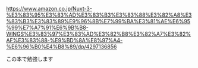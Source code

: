 https://www.amazon.co.jp/Nuxt-3-%E3%83%95%E3%83%AD%E3%83%B3%E3%83%88%E3%82%A8%E3%83%B3%E3%83%89%E9%96%8B%E7%99%BA%E3%81%AE%E6%95%99%E7%A7%91%E6%9B%B8-WINGS%E3%83%97%E3%83%AD%E3%82%B8%E3%82%A7%E3%82%AF%E3%83%88-%E9%BD%8A%E8%97%A4-%E6%96%B0%E4%B8%89/dp/4297136856

この本で勉強します
